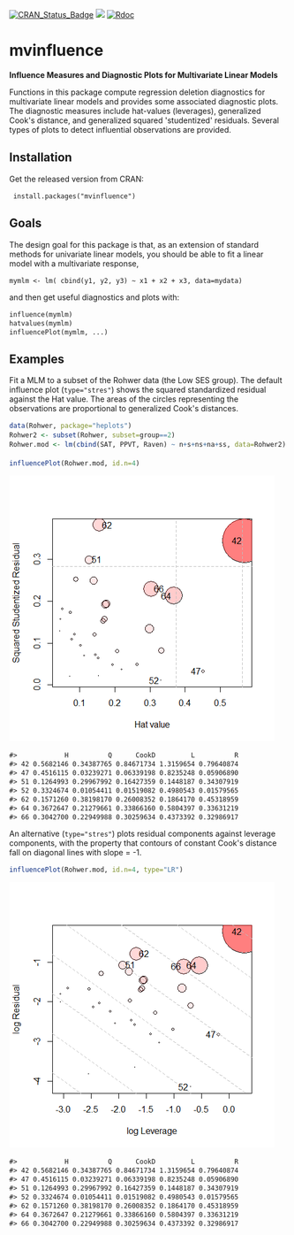 
<!-- README.md is generated from README.Rmd. Please edit that file and knit again -->
[![CRAN\_Status\_Badge](http://www.r-pkg.org/badges/version/mvinfluence)](https://cran.r-project.org/package=mvinfluence) [![](http://cranlogs.r-pkg.org/badges/grand-total/mvinfluence)](https://cran.r-project.org/package=mvinfluence) [![Rdoc](http://www.rdocumentation.org/badges/version/mvinfluence)](http://www.rdocumentation.org/packages/mvinfluence)

mvinfluence
===========

**Influence Measures and Diagnostic Plots for Multivariate Linear Models**

Functions in this package compute regression deletion diagnostics for multivariate linear models and provides some associated diagnostic plots. The diagnostic measures include hat-values (leverages), generalized Cook's distance, and generalized squared 'studentized' residuals. Several types of plots to detect influential observations are provided.

Installation
------------

Get the released version from CRAN:

     install.packages("mvinfluence")

Goals
-----

The design goal for this package is that, as an extension of standard methods for univariate linear models, you should be able to fit a linear model with a multivariate response,

    mymlm <- lm( cbind(y1, y2, y3) ~ x1 + x2 + x3, data=mydata)

and then get useful diagnostics and plots with:

    influence(mymlm)
    hatvalues(mymlm)
    influencePlot(mymlm, ...)  

Examples
--------

Fit a MLM to a subset of the Rohwer data (the Low SES group).
The default influence plot (`type="stres"`) shows the squared standardized residual against the Hat value. The areas of the circles representing the observations are proportional to generalized Cook's distances.

``` r
data(Rohwer, package="heplots")
Rohwer2 <- subset(Rohwer, subset=group==2)
Rohwer.mod <- lm(cbind(SAT, PPVT, Raven) ~ n+s+ns+na+ss, data=Rohwer2)

influencePlot(Rohwer.mod, id.n=4)
```

![](README-rohwer1-1.png)

    #>            H          Q      CookD         L          R
    #> 42 0.5682146 0.34387765 0.84671734 1.3159654 0.79640874
    #> 47 0.4516115 0.03239271 0.06339198 0.8235248 0.05906890
    #> 51 0.1264993 0.29967992 0.16427359 0.1448187 0.34307919
    #> 52 0.3324674 0.01054411 0.01519082 0.4980543 0.01579565
    #> 62 0.1571260 0.38198170 0.26008352 0.1864170 0.45318959
    #> 64 0.3672647 0.21279661 0.33866160 0.5804397 0.33631219
    #> 66 0.3042700 0.22949988 0.30259634 0.4373392 0.32986917

An alternative (`type="stres"`) plots residual components against leverage components, with the property that contours of constant Cook's distance fall on diagonal lines with slope = -1.

``` r
influencePlot(Rohwer.mod, id.n=4, type="LR")
```

![](README-rohwer2-1.png)

    #>            H          Q      CookD         L          R
    #> 42 0.5682146 0.34387765 0.84671734 1.3159654 0.79640874
    #> 47 0.4516115 0.03239271 0.06339198 0.8235248 0.05906890
    #> 51 0.1264993 0.29967992 0.16427359 0.1448187 0.34307919
    #> 52 0.3324674 0.01054411 0.01519082 0.4980543 0.01579565
    #> 62 0.1571260 0.38198170 0.26008352 0.1864170 0.45318959
    #> 64 0.3672647 0.21279661 0.33866160 0.5804397 0.33631219
    #> 66 0.3042700 0.22949988 0.30259634 0.4373392 0.32986917
